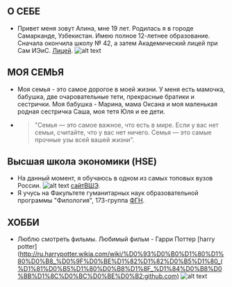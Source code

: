 ## О СЕБЕ 

+ Привет меня зовут Алина, мне 19 лет. Родилась я в городе Самарканде, Узбекистан. Имею полное 12-летнее образование. Сначала окончила школу № 42, а затем Академический лицей при Сам ИЭиС. [Лицей](http://institutions.ziyonet.uz/ru/object/show/11206:github.com). ![alt text](http://uza.uz/ru/images/5148.jpg)

## МОЯ СЕМЬЯ 

+ Моя семья - это самое дорогое в моей жизни. У меня есть мамочка, бабушка, две очаровательные тети, прекрасные братики и сестрички. Моя бабушка - Марина, мама Оксана и моя маленькая родная сестричка Саша, моя тетя Юля и ее дети.  
- > "Семья — это самое важное, что есть в мире. Если у вас нет семьи, считайте, что у вас нет ничего. Семья — это самые прочные узы всей вашей жизни".

## Высшая школа экономики (HSE)

+ На данный момент, я обучаюсь в одном из самых топовых вузов России. ![alt text](http://b1.m24.ru/c/375797.483xp.jpg) [сайтВШЭ](https://www.hse.ru/:github.com).
+ Я учусь на Факультете гуманитарных наук образовательной программы "Филология", 173-группа [ФГН](https://www.hse.ru/ba/philology/:github.com). 

## ХОББИ

+ Люблю смотреть фильмы. Любимый фильм - Гарри Поттер [harry potter](http://ru.harrypotter.wikia.com/wiki/%D0%93%D0%B0%D1%80%D1%80%D0%B8_%D0%9F%D0%BE%D1%82%D1%82%D0%B5%D1%80_(%D1%81%D0%B5%D1%80%D0%B8%D1%8F_%D1%84%D0%B8%D0%BB%D1%8C%D0%BC%D0%BE%D0%B2:github.com) ![alt text](http://www.kinopoisk.ru/images/film_big/689.jpg)
